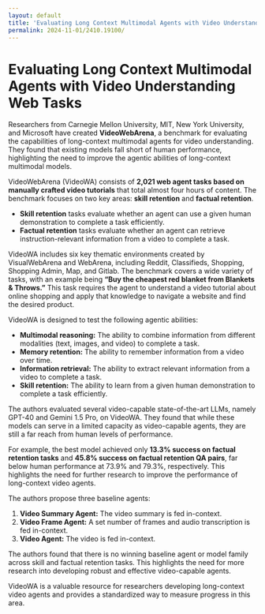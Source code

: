 ```yaml
---
layout: default
title: 'Evaluating Long Context Multimodal Agents with Video Understanding Web Tasks'
permalink: 2024-11-01/2410.19100/
---
```

# Evaluating Long Context Multimodal Agents with Video Understanding Web Tasks 

Researchers from Carnegie Mellon University, MIT, New York University, and Microsoft have created **VideoWebArena**, a benchmark for evaluating the capabilities of long-context multimodal agents for video understanding. They found that existing models fall short of human performance, highlighting the need to improve the agentic abilities of long-context multimodal models. 

VideoWebArena (VideoWA) consists of **2,021 web agent tasks based on manually crafted video tutorials** that total almost four hours of content. The benchmark focuses on two key areas: **skill retention** and **factual retention**. 

* **Skill retention** tasks evaluate whether an agent can use a given human demonstration to complete a task efficiently.
* **Factual retention** tasks evaluate whether an agent can retrieve instruction-relevant information from a video to complete a task.

VideoWA includes six key thematic environments created by VisualWebArena and WebArena, including Reddit, Classifieds, Shopping, Shopping Admin, Map, and Gitlab. The benchmark covers a wide variety of tasks, with an example being **“Buy the cheapest red blanket from Blankets & Throws.”** This task requires the agent to understand a video tutorial about online shopping and apply that knowledge to navigate a website and find the desired product.

VideoWA is designed to test the following agentic abilities:
* **Multimodal reasoning:** The ability to combine information from different modalities (text, images, and video) to complete a task.
* **Memory retention:** The ability to remember information from a video over time.
* **Information retrieval:** The ability to extract relevant information from a video to complete a task.
* **Skill retention:** The ability to learn from a given human demonstration to complete a task efficiently.

The authors evaluated several video-capable state-of-the-art LLMs, namely GPT-40 and Gemini 1.5 Pro, on VideoWA. They found that while these models can serve in a limited capacity as video-capable agents, they are still a far reach from human levels of performance. 

For example, the best model achieved only **13.3% success on factual retention tasks** and **45.8% success on factual retention QA pairs**, far below human performance at 73.9% and 79.3%, respectively. This highlights the need for further research to improve the performance of long-context video agents. 

The authors propose three baseline agents: 
1. **Video Summary Agent:** The video summary is fed in-context.
2. **Video Frame Agent:** A set number of frames and audio transcription is fed in-context.
3. **Video Agent:** The video is fed in-context.

The authors found that there is no winning baseline agent or model family across skill and factual retention tasks. This highlights the need for more research into developing robust and effective video-capable agents.

VideoWA is a valuable resource for researchers developing long-context video agents and provides a standardized way to measure progress in this area. 
